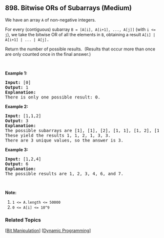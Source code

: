 <!--|This file generated by command(leetcode description); DO NOT EDIT.    |-->
<!--+----------------------------------------------------------------------+-->
<!--|@author    Openset <openset.wang@gmail.com>                           |-->
<!--|@link      https://github.com/openset                                 |-->
<!--|@home      https://github.com/openset/leetcode                        |-->
<!--+----------------------------------------------------------------------+-->

## 898. Bitwise ORs of Subarrays (Medium)

<p>We have an array <code>A</code> of non-negative integers.</p>

<p>For every (contiguous) subarray <code>B =&nbsp;[A[i], A[i+1], ..., A[j]]</code> (with <code>i &lt;= j</code>), we take the bitwise OR of all the elements in <code>B</code>, obtaining a result <font face="monospace"><code>A[i] | A[i+1] | ... | A[j]</code>.</font></p>

<p>Return the number of possible&nbsp;results.&nbsp; (Results that occur more than once are only counted once in the final answer.)</p>

<p>&nbsp;</p>

<div>
<p><strong>Example 1:</strong></p>

<pre>
<strong>Input: </strong><span id="example-input-1-1">[0]</span>
<strong>Output: </strong><span id="example-output-1">1</span>
<strong>Explanation: </strong>
There is only one possible result: 0.
</pre>

<div>
<p><strong>Example 2:</strong></p>

<pre>
<strong>Input: </strong><span id="example-input-2-1">[1,1,2]</span>
<strong>Output: </strong><span id="example-output-2">3</span>
<strong>Explanation: </strong>
The possible subarrays are [1], [1], [2], [1, 1], [1, 2], [1, 1, 2].
These yield the results 1, 1, 2, 1, 3, 3.
There are 3 unique values, so the answer is 3.
</pre>

<div>
<p><strong>Example 3:</strong></p>

<pre>
<strong>Input: </strong><span id="example-input-3-1">[1,2,4]</span>
<strong>Output: </strong><span id="example-output-3">6</span>
<strong>Explanation: </strong>
The possible results are 1, 2, 3, 4, 6, and 7.
</pre>
</div>
</div>
</div>

<p>&nbsp;</p>

<p><strong>Note:</strong></p>

<ol>
	<li><code>1 &lt;= A.length &lt;= 50000</code></li>
	<li><code>0 &lt;= A[i] &lt;= 10^9</code></li>
</ol>

### Related Topics
  [[Bit Manipulation](https://github.com/openset/leetcode/tree/master/tag/bit-manipulation/README.md)]
  [[Dynamic Programming](https://github.com/openset/leetcode/tree/master/tag/dynamic-programming/README.md)]

